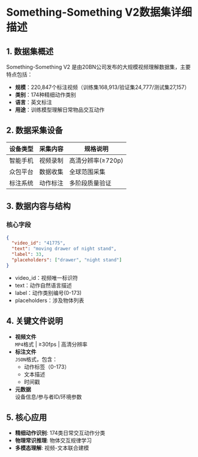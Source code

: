# Something-Something V2数据集详细描述

## 1. 数据集概述
Something-Something V2 是由20BN公司发布的大规模视频理解数据集，主要特点包括：
- **规模**：220,847个标注视频（训练集168,913/验证集24,777/测试集27,157）
- **类别**：174种精细动作类别
- **语言**：英文标注
- **用途**：训练模型理解日常物品交互动作

## 2. 数据采集设备
| 设备类型 | 采集内容 | 规格说明 |
|---------|----------|----------|
| 智能手机 | 视频录制 | 高清分辨率(≥720p) |
| 众包平台 | 数据收集 | 全球范围采集 |
| 标注系统 | 动作标注 | 多阶段质量验证 |

## 3. 数据内容与结构
### 核心字段
```json
{
  "video_id": "41775",
  "text": "moving drawer of night stand", 
  "label": 33,
  "placeholders": ["drawer", "night stand"]
}
```
- video_id：视频唯一标识符
- text：动作自然语言描述
- label：动作类别编号(0-173)
- placeholders：涉及物体列表

## 4. 关键文件说明
- **视频文件**  
  `MP4`格式 | ≥30fps | 高清分辨率
- **标注文件**  
  `JSON`格式，包含：
  - 动作标签（0-173）
  - 文本描述
  - 时间戳
- **元数据**  
  设备信息/参与者ID/环境参数

## 5. 核心应用
- **精细动作识别**: 174类日常交互动作分类
- **物理常识推理**: 物体交互规律学习
- **多模态理解**: 视频-文本联合建模